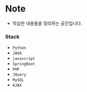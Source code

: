 # Note

- 학습한 내용들을 정리하는 공간입니다.

### Stack

- `Python`
- `JAVA`
- `javascript`
- `SpringBoot`
- `PHP`
- `JQuery`
- `MySQL`
- `AJAX`

